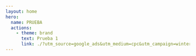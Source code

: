 ```yaml
---
layout: home
hero:
  name: PRUEBA
  actions:
    - theme: brand
      text: Prueba 1
      link: ./?utm_source=google_ads&utm_medium=cpc&utm_campaign=winter_2025
---
```

